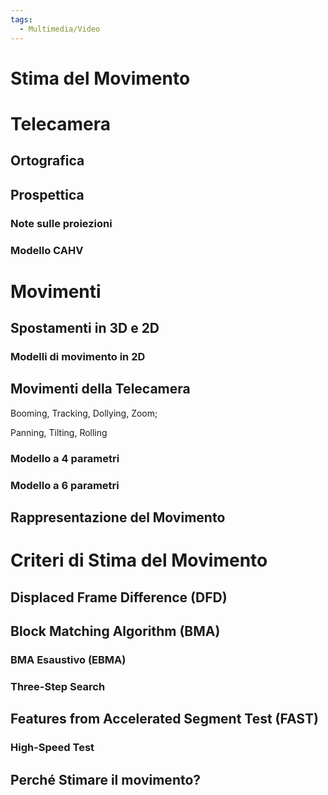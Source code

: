 ```yaml
---
tags:
  - Multimedia/Video
---
```

# Stima del Movimento

# Telecamera

## Ortografica

## Prospettica

### Note sulle proiezioni

### Modello CAHV

# Movimenti

## Spostamenti in 3D e 2D

### Modelli di movimento in 2D

## Movimenti della Telecamera

Booming, Tracking, Dollying, Zoom;  

Panning, Tilting, Rolling

### Modello a 4 parametri

### Modello a 6 parametri

## Rappresentazione del Movimento

# Criteri di Stima del Movimento

## Displaced Frame Difference (DFD)

## Block Matching Algorithm (BMA)

### BMA Esaustivo (EBMA)

### Three-Step Search

## Features from Accelerated Segment Test (FAST)

### High-Speed Test

## Perché Stimare il movimento?